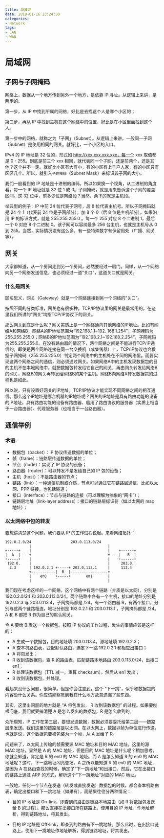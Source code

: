 ```yaml
---
title: 局域网
date: 2019-01-16 23:24:50
categories:
- Network
tags:
- LAN
- WAN
---
```

# 局域网

## 子网与子网掩码

网络上，数据从一个地方传到另外一个地方，是依靠 IP 寻址。从逻辑上来讲，是两步的。

第一步，从 IP 中找到所属的网络，好比是去找这个人是哪个小区的；

第二步，再从 IP 中找到主机在这个网络中的位置，好比是在小区里面找到这个人。

第一步中的网络，就称之为「子网」（Subnet）。从逻辑上来讲，一般同一子网（Subnet）是使用相同的网关。就好比，一个小区的入口。
<!--more-->
IPv4 的 IP 地址是 32 位的，形式如 http://xxx.xxx.xxx.xxx，每一个 xxx 取值都是 0 - 255。到底是前三个 xxx 相同，就代表同一个子网，还是前两个，还是其他？这个并不一定。就好比小区有大有小，有的小区有上千户人家，有的小区只有区区几个。所以，就引入`子网掩码`（Subnet Mask）来标识该子网的大小。

我们一般看到的 IP 地址是十进制的编码，所以如果换一个视角，从二进制的角度看，每一个 IP 地址就是 32 位 1 或 0。子网掩码，就是用来告诉这个子网的覆盖区间。这 32 位中，前多少位是网络段？当然，余下的就是主机段。

举典型的例子：IP 中前 24 位代表子网号，后 8 位代表主机号。所以子网掩码就是 24 个 1（代表前 24 位是子网部分），加 8 个 0（后 8 位是主机部分）。如果沿用 IP 的标识方式，就是 255.255.255.0 。每一个 255 对应 8 个二进制 1，最后一个 0 对应 8 个二进制 0。该子网可以容纳最多 256 台主机，也就是主机号从 0 到 255。当然，实际情况没有这么多，有一些特殊数字有保留用处（广播、网关等）。

## 网关

大家都知道，从一个房间走到另一个房间，必然要经过一扇门。同样，从一个网络向另一个网络发送信息，也必须经过一道“关口”，这道关口就是网关。


### 什么是网关

顾名思义，网关（Gateway）就是一个网络连接到另一个网络的“关口”。

按照不同的分类标准，网关也有很多种。TCP/IP协议里的网关是最常用的，在这里我们所讲的“网关”均指TCP/IP协议下的网关。

那么网关到底是什么呢？网关实质上是一个网络通向其他网络的IP地址。比如有网络A和网络B，网络A的IP地址范围为“192.168.1.1~192. 168.1.254”，子网掩码为255.255.255.0；网络B的IP地址范围为“192.168.2.1~192.168.2.254”，子网掩码为255.255.255.0。在没有路由器的情况下，两个网络之间是不能进行TCP/IP通信的，即使是两个网络连接在同一台交换机（或集线器）上，TCP/IP协议也会根据子网掩码（255.255.255.0）判定两个网络中的主机处在不同的网络里。而要实现这两个网络之间的通信，则必须通过网关。如果网络A中的主机发现数据包的目的主机不在本地网络中，就把数据包转发给它自己的网关，再由网关转发给网络B的网关，网络B的网关再转发给网络B的某个主机。网络B向网络A转发数据包的过程也是如此。

所以说，只有设置好网关的IP地址，TCP/IP协议才能实现不同网络之间的相互通信。那么这个IP地址是哪台机器的IP地址呢？网关的IP地址是具有路由功能的设备的IP地址，具有路由功能的设备有路由器、启用了路由协议的服务器（实质上相当于一台路由器）、代理服务器（也相当于一台路由器）。

## 通信举例

### 术语:

* 数据包（packet）：IP 协议传送数据的单位；
* 帧（frame）：链路层传送数据的单位；
* 节点（node）：实现了 IP 协议的设备；
* 路由器（router）：可以转发不是发给自己的 IP 包的设备；
* 主机（host）：不是路由器的节点；
* 链路（link）：一种通信机制或介质，节点可以通过它在链路层通信，比如以太网、PPP 链接，也包括隧道；
* 接口（interface）：节点与链路的连接（可以理解为抽象的“网卡”）；
* 链路层地址（link-layer address）：接口的链路层标识符（如以太网的 mac 地址）；

### 以太网络中包的转发

要想讲清楚这个问题，我们要从 IP 的工作过程说起。来看网络拓扑：

```text
192.0.2.0/24                  203.0.113.0/24
           |                                   |
+-----+    |                                   |    +------+
|  A  |----+                                   +----|   B  |
+-----+    |                                   |    +------+
 192.0.    |                                   |     203.0.
  2.3      | 192.0.2.1 +-----+ 203.0.113.1     |     113.4
           +-----------|  R  |-----------------+
           |    en0    +-----+       en1       |
           |                                   |
```

我们现在考虑这样的一个网络，这个网络中有两个链路（介质是以太网），分别是 192.0.2.0/24 和 203.0.113.0/24。两个链路中各有一个主机，接口的地址分别是 192.0.2.3 与 203.0.113.4，子网掩码都是 /24。有一个路由器 R，有两个接口，分别与这两个链路相连，地址分别是 192.0.2.1 和 203.0.113.1 ，子网掩码都是 /24。A 和 B 都把 R 作为自己的默认网关。

今 A 要给 B 发送一个数据包。按照 IP 协议的工作过程，发生的事情应该是这样的：

* A 生成一个数据包，目的地址填 203.0.113.4，源地址填 192.0.2.3；
* A 查本机路由表，匹配默认路由，选定下一跳 192.0.2.1 和相应出接口；
* A 将包发出；
* R 收到该数据包，查 R 的路由表，匹配链路本地路由 203.0.113.0/24，出接口 en1；
* R 处理该数据包（TTL 减一，重算 checksum），然后从 en1 发出；
* B 收到该数据包，并处理。

看起来没什么问题，很简单。但是你会注意到，这个 “下一跳”，似乎和数据包的内容没什么关系。你应该能察觉到我在什么地方故意遗漏了些东西。

其实，这里出问题的地方就是 “A 将包发出， R 收到该数据包” 的过程。如果要刨根问底，我们就要搞清楚 A 是怎么发出的数据包，R 是怎么收到的。

众所周知，IP 工作在第三层，要想发送数据，数据必须要委托给第二层——链路层来发送。我们这里的链路层是以太网。在以太网上，数据以帧为单位进行传送。也就是说，这个数据包要被包装为一个帧，从 A 发给了 R。

问题来了，以太网上传输的帧需要源 MAC 地址和目的 MAC 地址。这里的源 MAC 地址，显然是 A 的 MAC 地址，但是目的 MAC 地址是什么呢？稍加思考，你就会知道，肯定是 R 的 en0 的 MAC 地址。而 A 是怎么知道 R 的 en0 的 MAC 地址呢？这时，下一跳地址闪亮登场。A 之所以能知道 R 的 en0 的 MAC 地址，是因为 A 在路由查找的时候，确定了“下一跳地址”和出接口，然后，它在出接口的链路上通过 ARP 的方式，解析这个“下一跳地址”对应的 MAC 地址。

一般地，任何一个节点在发送（转发或直接发送）数据包的时候，都会查本机路由表，确定出接口和下一跳地址（如果有），而结果往往分两种情况：

* 目的 IP 地址是 On-link，即查到的路由是链路本地路由（如 R 将数据包发送给 B 的过程）。那么直接在出接口所在链路上，使用目的 IP 地址，作地址解析，得到链路地址，将其发出。

* 目的 IP 地址是 Off-link，即查到的路由有下一跳地址。那么此时，在出接口链路上，使用下一跳地址作地址解析，得到链路地址，将其发出。